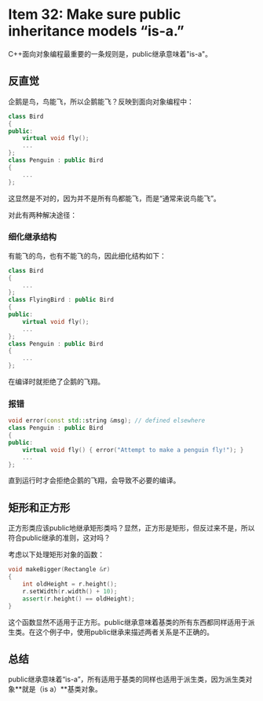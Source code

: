 # Item 32: Make sure public inheritance models “is-a.”

C++面向对象编程最重要的一条规则是，public继承意味着"is-a"。

## 反直觉

企鹅是鸟，鸟能飞，所以企鹅能飞？反映到面向对象编程中：

```cpp
class Bird
{
public:
    virtual void fly();
    ...
};
class Penguin : public Bird
{
    ...
};
```

这显然是不对的，因为并不是所有鸟都能飞，而是“通常来说鸟能飞”。

对此有两种解决途径：

### 细化继承结构

有能飞的鸟，也有不能飞的鸟，因此细化结构如下：

```cpp
class Bird
{
    ...
};
class FlyingBird : public Bird
{
public:
    virtual void fly();
    ...
};
class Penguin : public Bird
{
    ...
};
```

在编译时就拒绝了企鹅的飞翔。

### 报错

```cpp
void error(const std::string &msg); // defined elsewhere
class Penguin : public Bird
{
public:
    virtual void fly() { error("Attempt to make a penguin fly!"); }
    ...
};
```

直到运行时才会拒绝企鹅的飞翔，会导致不必要的编译。

## 矩形和正方形

正方形类应该public地继承矩形类吗？显然，正方形是矩形，但反过来不是，所以符合public继承的准则，这对吗？

考虑以下处理矩形对象的函数：

```cpp
void makeBigger(Rectangle &r)
{
    int oldHeight = r.height();
    r.setWidth(r.width() + 10);
    assert(r.height() == oldHeight);
}
```

这个函数显然不适用于正方形。public继承意味着基类的所有东西都同样适用于派生类。在这个例子中，使用public继承来描述两者关系是不正确的。

## 总结

public继承意味着“is-a”，所有适用于基类的同样也适用于派生类，因为派生类对象**就是（is a）**基类对象。
